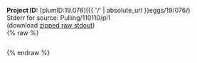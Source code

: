 **Project ID:** [plumID:19.076]({{ '/' | absolute_url }}eggs/19/076/)  
Stderr for source:  Pulling/110110/pl1   
(download [zipped raw stdout](pl1.plumed.stdout.txt.zip))  
{% raw %}
<pre>
</pre>
{% endraw %}
